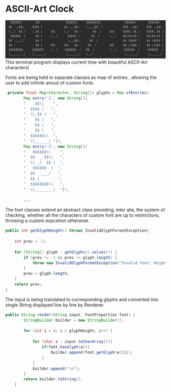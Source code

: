 # ASCII-Art Clock
![img.png](img.png)
This terminal program displays current time with beautiful ASCII-Art characters!

Fonts are being held in separate classes as map of entries , allowing the user to add infinite amout of custom fonts.

```java
 private final Map<Character, String[]> glyphs = Map.ofEntries(
        Map.entry('1', new String[]{
        "    $$\\    ",
        "  $$$$ |   ",
        "  \\_$$ |   ",
        "    $$ |   ",
        "    $$ |   ",
        "    $$ |   ",
        "  $$$$$$\\  ",
        "  \\______| "}),
        Map.entry('2', new String[]{
        "   $$$$$$\\    ",
        "  $$  __$$\\   ",
        "  \\__/  $$ |  ",
        "   $$$$$$  |  ",
        "  $$  ____/   ",
        "  $$ |        ",
        "  $$$$$$$$\\   ",
        "  \\________|  "}),
        
        ...
```
The font classes extend an abstract class providing, inter alia, the system of checking, whether all the characters of 
custom font are up to restrictions, throwing a custom expcetion otherwise.

```java
public int getGlyphHeight() throws InvalidGlyphFormatException{

    int prev = -1;

    for (String[] glyph : getGlyphs().values()) {
        if (prev != -1 && prev != glyph.length) {
            throw new InvalidGlyphFormatException("Invalid font: Height mismatch");
        }
        prev = glyph.length;
    }
    return prev;
}
```
The input is being translated to corresponding glyphs and converted into single String displayed line by line by Renderer.
```java
public String render(String input, FontProperties font) {
        StringBuilder builder = new StringBuilder();

        for (int i = 0; i < glyphHeight; i++) {

            for (char a : input.toCharArray()){
                if(font.hasGlyph(a)){
                    builder.append(font.getGlyph(a)[i]);
                }
            }
            builder.append("\n");
        }
        return builder.toString();
    }
```
